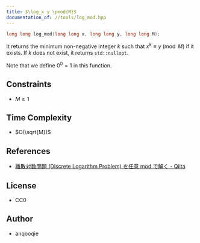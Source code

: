 ```yaml
---
title: $\log_x y \pmod{M}$
documentation_of: //tools/log_mod.hpp
---
```


```cpp
long long log_mod(long long x, long long y, long long M);
```

It returns the minimum non-negative integer $k$ such that $x^k \equiv y \pmod{M}$ if it exists.
If $k$ does not exist, it returns `std::nullopt`.

Note that we define $0^0 = 1$ in this function.

## Constraints
- $M \geq 1$

## Time Complexity
- $O(\sqrt{M})$

## References
- [離散対数問題 (Discrete Logarithm Problem) を任意 mod で解く - Qiita](https://qiita.com/suisen_cp/items/d597c8ec576ae32ee2d7)

## License
- CC0

## Author
- anqooqie
